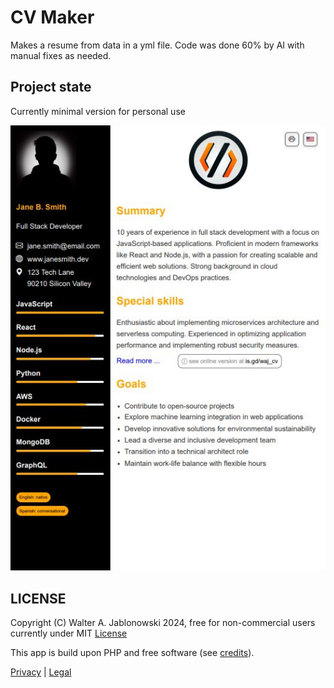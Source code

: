 # CV Maker

Makes a resume from data in a yml file. Code was done 60% by AI with manual fixes as needed.


Project state
----------------------------------------------------------

Currently minimal version for personal use

![alt text](misc/cv.jpg)


LICENSE
----------------------------------------------------------

Copyright (C) Walter A. Jablonowski 2024, free for non-commercial users currently under MIT [License](https://choosealicense.com/licenses/agpl-3.0)

This app is build upon PHP and free software (see [credits](credits.md)).

[Privacy](https://walter-a-jablonowski.github.io/privacy.html) | [Legal](https://walter-a-jablonowski.github.io/imprint.html)
